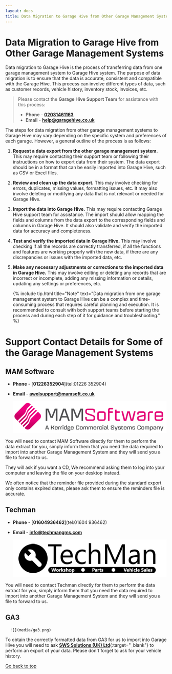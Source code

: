 ```yaml
---
layout: docs
title: Data Migration to Garage Hive from Other Garage Management Systems
---
```


<a name="top"></a>

# Data Migration to Garage Hive from Other Garage Management Systems
Data migration to Garage Hive is the process of transferring data from one garage management system to Garage Hive system. The purpose of data migration is to ensure that the data is accurate, consistent and compatible with the Garage Hive. This process can involve different types of data, such as customer records, vehicle history, inventory stock, invoices, etc.

> Please contact the **Garage Hive Support Team** for assistance with this process:
> * **Phone** - [**02031461163**](tel:02031461163)
> * **Email** - [**help@garagehive.co.uk**](mailto:help@garagehive.co.uk)

The steps for data migration from other garage management systems to Garage Hive may vary depending on the specific system and preferences of each garage. However, a general outline of the process is as follows:

1. **Request a data export from the other garage management system.** This may require contacting their support team or following their instructions on how to export data from their system. The data export should be in a format that can be easily imported into Garage Hive, such as CSV or Excel files.
   
2. **Review and clean up the data export.** This may involve checking for errors, duplicates, missing values, formatting issues, etc. It may also involve deleting or modifying any data that is not relevant or needed for Garage Hive.
   
3. **Import the data into Garage Hive.** This may require contacting Garage Hive support team for assistance. The import should allow mapping the fields and columns from the data export to the corresponding fields and columns in Garage Hive. It should also validate and verify the imported data for accuracy and completeness.

4. **Test and verify the imported data in Garage Hive.** This may involve checking if all the records are correctly transferred, if all the functions and features are working properly with the new data, if there are any discrepancies or issues with the imported data, etc.
   
5. **Make any necessary adjustments or corrections to the imported data in Garage Hive.** This may involve editing or deleting any records that are incorrect or incomplete, adding any missing information or details, updating any settings or preferences, etc.

   {% include tip.html title="Note" text="Data migration from one garage management system to Garage Hive can be a complex and time-consuming process that requires careful planning and execution. It is recommended to consult with both support teams before starting the process and during each step of it for guidance and troubleshooting." %}

# Support Contact Details for Some of the Garage Management Systems

## MAM Software
   * **Phone** - [**01226352904**](tel:01226 352904) 
   * **Email** - [**awolsupport@mamsoft.co.uk**](mailto:awolsupport@mamsoft.co.uk)

      ![](media/mamsoftware-logo.png)

You will need to contact MAM Software directly for them to perform the data extract for you, simply inform them that you need the data required to import into another Garage Management System and they will send you a file to forward to us.

They will ask if you want a CD, We recommend asking them to log into your computer and leaving the file on your desktop instead.

We often notice that the reminder file provided during the standard export only contains expired dates, please ask them to ensure the reminders file is accurate.
   
## Techman
   * **Phone** - [**01604936462**](tel:01604 936462)
   * **Email** - [**info@techmangms.com**](mailto:info@techmangms.com)

      ![](media/techman-logo.png)

You will need to contact Techman directly for them to perform the data extract for you, simply inform them that you need the data required to import into another Garage Management System and they will send you a file to forward to us.

## GA3

      ![](media/ga3.png)

To obtain the correctly formatted data from GA3 for us to import into Garage Hive you will need to ask [**SWS Solutions (UK) Ltd**](https://www.sws-solutions.co.uk/contact.php){:target="_blank"} to perform an export of your data. Please don't forget to ask for your vehicle history.


[Go back to top](#top)